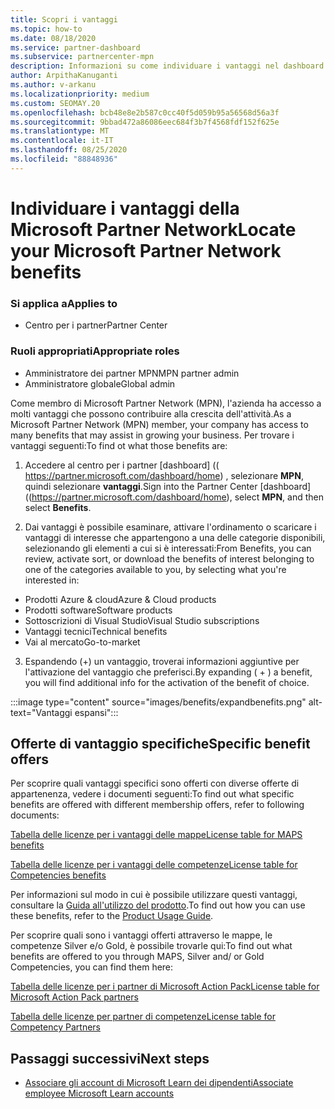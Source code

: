 ```yaml
---
title: Scopri i vantaggi
ms.topic: how-to
ms.date: 08/18/2020
ms.service: partner-dashboard
ms.subservice: partnercenter-mpn
description: Informazioni su come individuare i vantaggi nel dashboard del centro per i partner.
author: ArpithaKanuganti
ms.author: v-arkanu
ms.localizationpriority: medium
ms.custom: SEOMAY.20
ms.openlocfilehash: bcb48e8e2b587c0cc40f5d059b95a56568d56a3f
ms.sourcegitcommit: 9bbad472a86086eec684f3b7f4568fdf152f625e
ms.translationtype: MT
ms.contentlocale: it-IT
ms.lasthandoff: 08/25/2020
ms.locfileid: "88848936"
---
```

# <a name="locate-your-microsoft-partner-network-benefits"></a><span data-ttu-id="e6f9b-103">Individuare i vantaggi della Microsoft Partner Network</span><span class="sxs-lookup"><span data-stu-id="e6f9b-103">Locate your Microsoft Partner Network benefits</span></span> 

### <a name="applies-to"></a><span data-ttu-id="e6f9b-104">Si applica a</span><span class="sxs-lookup"><span data-stu-id="e6f9b-104">Applies to</span></span>

- <span data-ttu-id="e6f9b-105">Centro per i partner</span><span class="sxs-lookup"><span data-stu-id="e6f9b-105">Partner Center</span></span>

### <a name="appropriate-roles"></a><span data-ttu-id="e6f9b-106">Ruoli appropriati</span><span class="sxs-lookup"><span data-stu-id="e6f9b-106">Appropriate roles</span></span>

- <span data-ttu-id="e6f9b-107">Amministratore dei partner MPN</span><span class="sxs-lookup"><span data-stu-id="e6f9b-107">MPN partner admin</span></span>
- <span data-ttu-id="e6f9b-108">Amministratore globale</span><span class="sxs-lookup"><span data-stu-id="e6f9b-108">Global admin</span></span>

<span data-ttu-id="e6f9b-109">Come membro di Microsoft Partner Network (MPN), l'azienda ha accesso a molti vantaggi che possono contribuire alla crescita dell'attività.</span><span class="sxs-lookup"><span data-stu-id="e6f9b-109">As a Microsoft Partner Network (MPN) member, your company has access to many benefits that may assist in growing your business.</span></span> <span data-ttu-id="e6f9b-110">Per trovare i vantaggi seguenti:</span><span class="sxs-lookup"><span data-stu-id="e6f9b-110">To find ot what those benefits are:</span></span>

1. <span data-ttu-id="e6f9b-111">Accedere al centro per i partner [dashboard] (( https://partner.microsoft.com/dashboard/home) , selezionare **MPN**, quindi selezionare **vantaggi**.</span><span class="sxs-lookup"><span data-stu-id="e6f9b-111">Sign into the Partner Center [dashboard]((https://partner.microsoft.com/dashboard/home), select **MPN**, and then select **Benefits**.</span></span>

2. <span data-ttu-id="e6f9b-112">Dai vantaggi è possibile esaminare, attivare l'ordinamento o scaricare i vantaggi di interesse che appartengono a una delle categorie disponibili, selezionando gli elementi a cui si è interessati:</span><span class="sxs-lookup"><span data-stu-id="e6f9b-112">From Benefits, you can review, activate sort, or download the benefits of interest belonging to one of the categories available to you, by selecting what you're interested in:</span></span>

- <span data-ttu-id="e6f9b-113">Prodotti Azure & cloud</span><span class="sxs-lookup"><span data-stu-id="e6f9b-113">Azure & Cloud products</span></span>
- <span data-ttu-id="e6f9b-114">Prodotti software</span><span class="sxs-lookup"><span data-stu-id="e6f9b-114">Software products</span></span>
- <span data-ttu-id="e6f9b-115">Sottoscrizioni di Visual Studio</span><span class="sxs-lookup"><span data-stu-id="e6f9b-115">Visual Studio subscriptions</span></span>
- <span data-ttu-id="e6f9b-116">Vantaggi tecnici</span><span class="sxs-lookup"><span data-stu-id="e6f9b-116">Technical benefits</span></span>
- <span data-ttu-id="e6f9b-117">Vai al mercato</span><span class="sxs-lookup"><span data-stu-id="e6f9b-117">Go-to-market</span></span> 

3. <span data-ttu-id="e6f9b-118">Espandendo (+) un vantaggio, troverai informazioni aggiuntive per l'attivazione del vantaggio che preferisci.</span><span class="sxs-lookup"><span data-stu-id="e6f9b-118">By expanding ( + ) a benefit, you will find additional info for the activation of the benefit of choice.</span></span>

:::image type="content" source="images/benefits/expandbenefits.png" alt-text="Vantaggi espansi":::

## <a name="specific-benefit-offers"></a><span data-ttu-id="e6f9b-120">Offerte di vantaggio specifiche</span><span class="sxs-lookup"><span data-stu-id="e6f9b-120">Specific benefit offers</span></span>

<span data-ttu-id="e6f9b-121">Per scoprire quali vantaggi specifici sono offerti con diverse offerte di appartenenza, vedere i documenti seguenti:</span><span class="sxs-lookup"><span data-stu-id="e6f9b-121">To find out what specific benefits are offered with different membership offers, refer to following documents:</span></span>

[<span data-ttu-id="e6f9b-122">Tabella delle licenze per i vantaggi delle mappe</span><span class="sxs-lookup"><span data-stu-id="e6f9b-122">License table for MAPS benefits</span></span>](https://assetsprod.microsoft.com/mpn/MPN-MAPS-Software-IUR-License-Table.xlsx)

[<span data-ttu-id="e6f9b-123">Tabella delle licenze per i vantaggi delle competenze</span><span class="sxs-lookup"><span data-stu-id="e6f9b-123">License table for Competencies benefits</span></span>](https://assetsprod.microsoft.com/mpn/mpn-maps-software-iur-competency-license-table.docx)

<span data-ttu-id="e6f9b-124">Per informazioni sul modo in cui è possibile utilizzare questi vantaggi, consultare la [Guida all'utilizzo del prodotto](https://assets.microsoft.com/MPN-MAPS-Product-Usage-Guide.pdf).</span><span class="sxs-lookup"><span data-stu-id="e6f9b-124">To find out how you can use these benefits,  refer to the [Product Usage Guide](https://assets.microsoft.com/MPN-MAPS-Product-Usage-Guide.pdf).</span></span>

<span data-ttu-id="e6f9b-125">Per scoprire quali sono i vantaggi offerti attraverso le mappe, le competenze Silver e/o Gold, è possibile trovarle qui:</span><span class="sxs-lookup"><span data-stu-id="e6f9b-125">To find out what benefits are offered to you through MAPS, Silver and/ or Gold Competencies, you can find them here:</span></span>

[<span data-ttu-id="e6f9b-126">Tabella delle licenze per i partner di Microsoft Action Pack</span><span class="sxs-lookup"><span data-stu-id="e6f9b-126">License table for Microsoft Action Pack partners</span></span>](https://assetsprod.microsoft.com/mpn/MPN-MAPS-Software-IUR-License-Table.xlsx)

[<span data-ttu-id="e6f9b-127">Tabella delle licenze per partner di competenze</span><span class="sxs-lookup"><span data-stu-id="e6f9b-127">License table for Competency Partners</span></span>](https://assetsprod.microsoft.com/mpn-maps-software-iur-competency-license-table.docx)

## <a name="next-steps"></a><span data-ttu-id="e6f9b-128">Passaggi successivi</span><span class="sxs-lookup"><span data-stu-id="e6f9b-128">Next steps</span></span>

- [<span data-ttu-id="e6f9b-129">Associare gli account di Microsoft Learn dei dipendenti</span><span class="sxs-lookup"><span data-stu-id="e6f9b-129">Associate employee Microsoft Learn accounts</span></span>](ms-learn-associate.md)